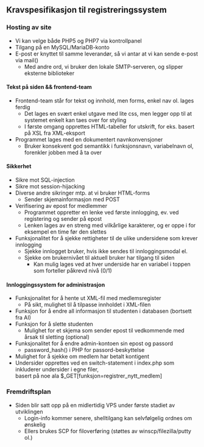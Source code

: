 ## Kravspesifikasjon til registreringssystem

### Hosting av site
* Vi kan velge både PHP5 og PHP7 via kontrollpanel
* Tilgang på en MySQL/MariaDB-konto 
* E-post er knyttet til samme leverandør, så vi antar at vi kan sende e-post via mail()
  * Med andre ord, vi bruker den lokale SMTP-serveren, og slipper eksterne biblioteker

#### Tekst på siden && frontend-team
* Frontend-team står for tekst og innhold, men forms, enkel nav ol. lages ferdig
  * Det lages en svært enkel utgave med lite css, men legger opp til at systemet enkelt kan taes over for styling
  * I første omgang opprettes HTML-tabeller for utskrift, for eks. basert på XSL fra XML-eksport
* Programmet lages med en dokumentert navnkonvensjoner
  * Bruker konsekvent god semantikk i funksjonsnavn, variabelnavn ol, forenkler jobben med å ta over

#### Sikkerhet
* Sikre mot SQL-injection
* Sikre mot session-hijacking
* Diverse andre sikringer mtp. at vi bruker HTML-forms
  * Sender skjemainformasjon med POST
* Verifisering av epost for medlemmer
  * Programmet oppretter en lenke ved første innlogging, ev. ved registering og sender på epost
  * Lenken lages av en streng med vilkårlige karakterer, og er oppe i for eksempel en time før den slettes
* Funksjonalitet for å sjekke rettigheter til de ulike undersidene som krever innlogging
  * Sjekke innlogget bruker, hvis ikke sendes til innloggingsmodal el.
  * Sjekke om brukernivået til aktuell bruker har tilgang til siden
    * Kan mulig lages ved at hver underside har en variabel i toppen som forteller påkrevd nivå (0/1)

#### Innloggingssystem for administrasjon
* Funksjonalitet for å hente ut XML-fil med medlemsregister
  * På sikt, mulighet til å tilpasse innholdet i XML-filen
* Funksjon for å endre all informasjon til studenten i databasen (bortsett fra AI)
* Funksjon for å slette studenten
  * Mulighet for et skjema som sender epost til vedkommende med årsak til sletting (optional)
* Funksjonalitet for å endre admin-kontoen sin epost og passord
  * password_hash() i PHP for passord-beskyttelse
* Mulighet for å sjekke om medlem har betalt kontigent
* Undersider opprettes ved en switch-statement i index.php som inkluderer undersider i egne filer,  
basert på noe ala $_GET[funksjon=registrer_nytt_medlem]

### Fremdriftsplan
* Siden blir satt opp på en midlertidig VPS under første stadiet av utviklingen
  * Login-info kommer senere, shelltilgang kan selvfølgelig ordnes om ønskelig
  * Ellers brukes SCP for filoverføring (støttes av winscp/filezilla/putty ol.)
